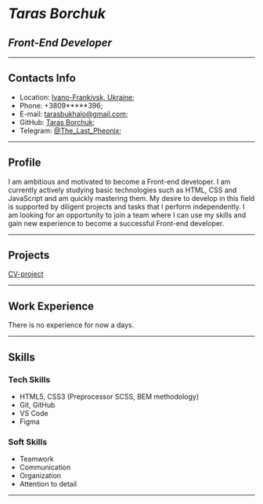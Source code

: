# _*Taras Borchuk*_

## **_Front-End Developer_**

---

## Contacts Info

- Location: [Ivano-Frankivsk, Ukraine](https://goo.gl/maps/JaeMtNsopf8LJvAa6);
- Phone: +3809\*\*\*\*\*396\;
- E-mail: <tarasbukhalo@gmail.com>;
- GitHub: [Taras Borchuk](https://github.com/TarasBorchuk/);
- Telegram: [@The_Last_Pheonix](https://t.me/The_Last_Pheonix/);

---

## Profile

I am ambitious and motivated to become a Front-end developer. I am currently actively studying basic technologies such as HTML, CSS and JavaScript and am quickly mastering them. My desire to develop in this field is supported by diligent projects and tasks that I perform independently. I am looking for an opportunity to join a team where I can use my skills and gain new experience to become a successful Front-end developer.

---

## Projects

[CV-project](https://github.com/TarasBorchuk/practice/blob/CV-V2/README.md)

---

## Work Experience

There is no experience for now a days.

---

## Skills

### Tech Skills

- HTML5, CSS3 (Preprocessor SCSS, BEM methodology)
- Git, GitHub
- VS Code
- Figma

### Soft Skills

- Teamwork
- Communication
- Organization
- Attention to detail

---